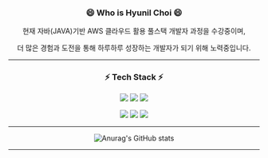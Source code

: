 <div align="center">
  
### 😄 Who is Hyunil Choi 😄
현재 자바(JAVA)기반 AWS 클라우드 활용 풀스택 개발자 과정을 수강중이며,

더 많은 경험과 도전을 통해 하루하루 성장하는 개발자가 되기 위해 노력중입니다. 

-------------
### ⚡ Tech Stack ⚡
<img src="https://img.shields.io/badge/JAVA-6DB33F?style=flat&logo=JAVA&logoColor=Black"/> <img src="https://img.shields.io/badge/Spring-6DB33F?style=flat&logo=Spring&logoColor=DDEEDD"/> <img src="https://img.shields.io/badge/CSS3-1572B6?style=flat&logo=CSS3&logoColor=Black"/>

<img src="https://img.shields.io/badge/HTML5-E34F26?style=flat&logo=HTML5&logoColor=#DDDDDD"/> <img src="https://img.shields.io/badge/javaScript-F7DE1E?style=flat&logo=JavaScript&logoColor=DDEEDD"/> <img src="https://img.shields.io/badge/Oracle-F80000?style=flat&logo=Oracle&logoColor=Black"/>
<!--<img src="https://img.shields.io/badge/GitHub-181717?style=flat&logo=GitHub&logoColor=Black"/>
-->

-------------

![Anurag's GitHub stats](https://github-readme-stats.vercel.app/api?username=Hyunilll&show_icons=true&theme=gruvbox)

-------------

</div>

